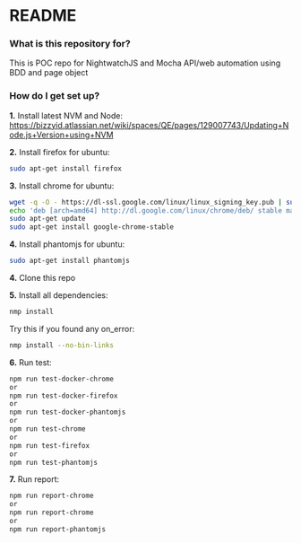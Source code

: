 # README #

### What is this repository for? ###

This is POC repo for NightwatchJS and Mocha API/web automation using BDD and page object

### How do I get set up? ###

**1.** Install latest NVM and Node: https://bizzyid.atlassian.net/wiki/spaces/QE/pages/129007743/Updating+Node.js+Version+using+NVM

**2.** Install firefox for ubuntu:
```sh
sudo apt-get install firefox
```

**3.** Install chrome for ubuntu:
```sh
wget -q -O - https://dl-ssl.google.com/linux/linux_signing_key.pub | sudo apt-key add -
echo 'deb [arch=amd64] http://dl.google.com/linux/chrome/deb/ stable main' | sudo tee /etc/apt/sources.list.d/google-chrome.list
sudo apt-get update
sudo apt-get install google-chrome-stable
```

**4.** Install phantomjs for ubuntu:
```sh
sudo apt-get install phantomjs
```

**4.** Clone this repo

**5.** Install all dependencies:
```sh
nmp install
```
Try this if you found any on_error:
```sh
nmp install --no-bin-links
```

**6.** Run test:
```sh
npm run test-docker-chrome
or
npm run test-docker-firefox
or
npm run test-docker-phantomjs
or
npm run test-chrome
or
npm run test-firefox
or
npm run test-phantomjs
```

**7.** Run report:
```sh
npm run report-chrome
or
npm run report-chrome
or
npm run report-phantomjs
```
